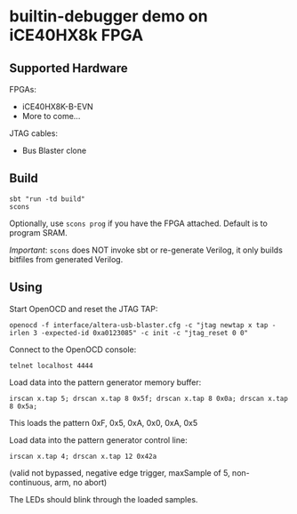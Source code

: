 # builtin-debugger demo on iCE40HX8k FPGA
## Supported Hardware
FPGAs:
- iCE40HX8K-B-EVN
- More to come...

JTAG cables:
- Bus Blaster clone

## Build

```
sbt "run -td build"
scons
```

Optionally, use `scons prog` if you have the FPGA attached. Default is to program SRAM.

*Important*: `scons` does NOT invoke sbt or re-generate Verilog, it only builds bitfiles from generated Verilog.

## Using
Start OpenOCD and reset the JTAG TAP:
```
openocd -f interface/altera-usb-blaster.cfg -c "jtag newtap x tap -irlen 3 -expected-id 0xa0123085" -c init -c "jtag_reset 0 0"
```

Connect to the OpenOCD console:
```
telnet localhost 4444
```

Load data into the pattern generator memory buffer:
```
irscan x.tap 5; drscan x.tap 8 0x5f; drscan x.tap 8 0x0a; drscan x.tap 8 0x5a;
```
This loads the pattern 0xF, 0x5, 0xA, 0x0, 0xA, 0x5

Load data into the pattern generator control line:
```
irscan x.tap 4; drscan x.tap 12 0x42a
```
(valid not bypassed, negative edge trigger, maxSample of 5, non-continuous, arm, no abort)

The LEDs should blink through the loaded samples.
